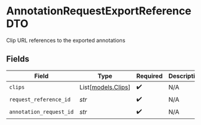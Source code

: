 # AnnotationRequestExportReferenceDTO

Clip URL references to the exported annotations


## Fields

| Field                                    | Type                                     | Required                                 | Description                              |
| ---------------------------------------- | ---------------------------------------- | ---------------------------------------- | ---------------------------------------- |
| `clips`                                  | List[[models.Clips](../models/clips.md)] | :heavy_check_mark:                       | N/A                                      |
| `request_reference_id`                   | *str*                                    | :heavy_check_mark:                       | N/A                                      |
| `annotation_request_id`                  | *str*                                    | :heavy_check_mark:                       | N/A                                      |